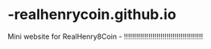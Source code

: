 # -realhenrycoin.github.io
Mini website for RealHenry8Coin - !!!!!!!!!!!!!!!!!!!!!!!!!!!!!!!!!!!!!!!
